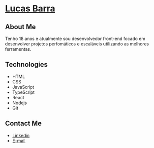 # <a href="https://www.linkedin.com/in/lucastrindadebarra/">Lucas Barra</a>


## About Me
Tenho 18 anos e atualmente sou desenvolvedor front-end focado em desenvolver projetos perfomáticos e escaláveis utilizando as melhores ferramentas.


## Technologies
- HTML
- CSS
- JavaScript
- TypeScript
- React
- Nodejs
- Git


##  Contact Me
- <a href="https://www.linkedin.com/in/lucastrindadebarra/">Linkedin</a>
- <a href="mailto:lucastbarra@hotmail.com">E-mail</a>
